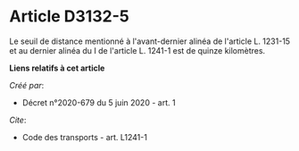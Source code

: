 # Article D3132-5

Le seuil de distance mentionné à l'avant-dernier alinéa de l'article L. 1231-15 et au dernier alinéa du I de l'article L.
1241-1 est de quinze kilomètres.

**Liens relatifs à cet article**

_Créé par_:

  - Décret n°2020-679 du 5 juin 2020 - art. 1

_Cite_:

  - Code des transports - art. L1241-1
